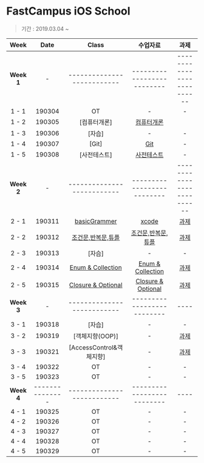 # FastCampus iOS School
> 기간 : 2019.03.04 ~

| Week | Date | Class | 수업자료 |  과제 |
| :---: | :---: | :---: | :---: | :---: |
| **Week 1** | - | -------------------------- | -------------------------- | -------------------------- | 
| 1 - 1 | 190304 | OT | - | - |
| 1 - 2 | 190305 | [컴퓨터개론] | [컴퓨터개론](https://github.com/92pino/IOS_pino/blob/master/%EC%88%98%EC%97%85%EC%9E%90%EB%A3%8C/20180305/%EC%BB%B4%ED%93%A8%ED%84%B0%20%EA%B0%9C%EB%A1%A0.pdf) |
| 1 - 3 | 190306 | [자습] | - | - |
| 1 - 4 | 190307 | [Git] | [Git](https://github.com/92pino/IOS_pino/tree/master/%EC%88%98%EC%97%85%EC%9E%90%EB%A3%8C/20190307%20-%20Git) | - |
| 1 - 5 | 190308 | [사전테스트] | [사전테스트](https://github.com/92pino/IOS_pino/blob/master/%EC%88%98%EC%97%85%EC%9E%90%EB%A3%8C/20190308%20-%20%EC%82%AC%EC%A0%84%ED%85%8C%EC%8A%A4%ED%8A%B8/test1.pdf) | - |
| **Week 2** | - | -------------------------- | -------------------------- | -------------------------- |
| 2 - 1 | 190311 | [basicGrammer](https://github.com/92pino/IOS_pino/tree/master/Class/xcode%26swiftGrammer/Basics(1).playground/Pages) | [xcode](https://github.com/92pino/IOS_pino/blob/master/%EC%88%98%EC%97%85%EC%9E%90%EB%A3%8C/20190311%20-%20Xcode/Xcode.pdf) | [과제](https://github.com/92pino/IOS_pino/blob/master/%EA%B3%BC%EC%A0%9C/20190311/20190311_function.playground/Contents.swift) |
| 2 - 2 | 190312 | [조건문,반복문,튜플](https://github.com/92pino/IOS_pino/blob/master/Class/20190312-conditional/20190312.playground/Contents.swift) | [조건문,반복문,튜플](https://github.com/92pino/IOS_pino/tree/master/%EC%88%98%EC%97%85%EC%9E%90%EB%A3%8C/20190312%20-%20%EC%A1%B0%EA%B1%B4%EB%AC%B8%2C%20%EB%B0%98%EB%B3%B5%EB%AC%B8%2C%20%ED%8A%9C%ED%94%8C/Basics(2).playground/Pages) | [과제](https://github.com/92pino/IOS_pino/blob/master/%EA%B3%BC%EC%A0%9C/20190312/20190312_practice.playground/Contents.swift) |
| 2 - 3 | 190313 | [자습] | - | - |
| 2 - 4 | 190314 | [Enum & Collection]() | [Enum & Collection](https://github.com/92pino/IOS_pino/tree/master/%EC%88%98%EC%97%85%EC%9E%90%EB%A3%8C/20190314%20-%20enum%20%26%20collection) | [과제](https://github.com/92pino/IOS_pino/blob/master/%EA%B3%BC%EC%A0%9C/20190314/20190314-enum%26collection.playground/Contents.swift) |
| 2 - 5 | 190315 | [Closure & Optional]() | [Closure & Optional](https://github.com/92pino/IOS_pino/tree/master/%EC%88%98%EC%97%85%EC%9E%90%EB%A3%8C/20190315%20-%20%ED%81%B4%EB%A1%9C%EC%A0%80%26%EC%98%B5%EC%85%94%EB%84%90) | [과제](https://github.com/92pino/IOS_pino/blob/master/%EA%B3%BC%EC%A0%9C/20190315/20190315_practice.playground/Contents.swift) |
| **Week 3** | - | -------------------------- | -------------------------- | ---- | 
| 3 - 1 | 190318 | [자습] | - | - |
| 3 - 2 | 190319 | [객체지향(OOP)] | - | [과제](https://github.com/92pino/IOS_pino/blob/master/%EA%B3%BC%EC%A0%9C/20190319/20190319-class.playground/Contents.swift) |
| 3 - 3 | 190321 | [AccessControl&객체지향] | - | [과제](https://github.com/92pino/IOS_pino/blob/master/%EA%B3%BC%EC%A0%9C/20190315/20190315_practice.playground/Contents.swift) |
| 3 - 4 | 190322 | OT | - | - |
| 3 - 5 | 190323 | OT | - | - |
| **Week 4** | --------------- | -------------------------- | -------------------------- | ---- |
| 4 - 1 | 190325 | OT | - | - |
| 4 - 2 | 190326 | OT | - | - |
| 4 - 3 | 190327 | OT | - | - |
| 4 - 4 | 190328 | OT | - | - |
| 4 - 5 | 190329 | OT | - | - |
